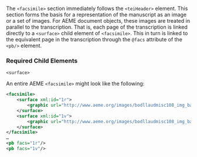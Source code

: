 The `<facsimile>` section immediately follows the `<teiHeader>` element. This section forms the basis for a representation of the manuscript as an image or a set of images. For AEME document objects, these images are treated in parallel to the transcription. That is, each page of the transcription is linked directly to a `<surface>` child element of `<facsimile>`. This in turn is linked to the equivalent page in the transcription through the `@facs` attribute of the `<pb/>` element.

### Required Child Elements

`<surface>`

An entire AEME `<facsimile>` might look like the following:

```xml
<facsimile>
	<surface xml:id="1r">
		<graphic url="http://www.aeme.org/images/bodllaudmisc108_img_bau0009.tif"/>
	</surface>
	<surface xml:id="1v">
		<graphic url="http://www.aeme.org/images/bodllaudmisc108_img_bau0010.tif"/>
	</surface>
</facsimile>
…
<pb facs="1r"/>
<pb facs="1v"/>
```